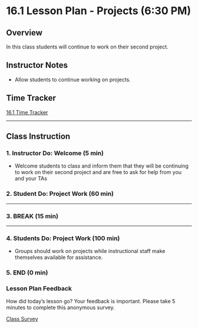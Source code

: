 # 16.1 Lesson Plan - Projects (6:30 PM)

## Overview

In this class students will continue to work on their second project.

## Instructor Notes

* Allow students to continue working on projects.

## Time Tracker

[16.1 Time Tracker](https://docs.google.com/spreadsheets/d/1KE9SkWwZlBazLzv_kWiae0sfrt74OAYPKtF4UYcHcAA/edit?usp=sharing)

- - -

## Class Instruction

### 1. Instructor Do: Welcome (5 min)

* Welcome students to class and inform them that they will be continuing to work on their second project and are free to ask for help from you and your TAs

### 2. Student Do: Project Work (60 min)

- - -

### 3. BREAK (15 min)

- - -

### 4. Students Do: Project Work (100 min)

* Groups should work on projects while instructional staff make themselves available for assistance.

### 5. END (0 min)

### Lesson Plan Feedback

How did today’s lesson go? Your feedback is important. Please take 5 minutes to complete this anonymous survey.

[Class Survey](https://forms.gle/nYLbt6NZUNJMJ1h38)
